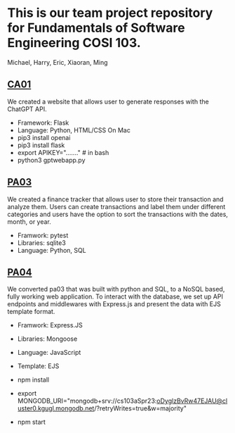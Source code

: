 # This is our team project repository for Fundamentals of Software Engineering COSI 103. 
Michael, Harry, Eric, Xiaoran, Ming
## [CA01](ca01) 
We created a website that allows user to generate responses with the ChatGPT API. 
- Framework: Flask
- Language: Python, HTML/CSS
On Mac
- pip3 install openai
- pip3 install flask
- export APIKEY="......."  # in bash
- python3 gptwebapp.py

## [PA03](pa03)
We created a finance tracker that allows user to store their transaction and analyze them. Users can create transactions and label them under different categories and users have the option to sort the transactions with the dates, month, or year.

- Framwork: pytest
- Libraries: sqlite3
- Language: Python, SQL

## [PA04](pa04)
We converted pa03 that was built with python and SQL, to a NoSQL based, fully working web application. To interact with the database, we set up API endpoints and middlewares with Express.js and present the data with EJS template format. 

- Framwork: Express.JS
- Libraries: Mongoose
- Language: JavaScript
- Template: EJS

- npm install 
- export MONGODB_URI="mongodb+srv://cs103aSpr23:oDyglzBvRw47EJAU@cluster0.kgugl.mongodb.net/?retryWrites=true&w=majority"
- npm start


